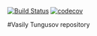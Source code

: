 [![Build Status](https://travis-ci.org/vtungusov/job4j.svg?branch=Task_156447_c3-4)](https://travis-ci.org/vtungusov/job4j)
[![codecov](https://codecov.io/gh/vtungusov/job4j/branch/master/graph/badge.svg)](https://codecov.io/gh/vtungusov/job4j)

#Vasily Tungusov repository
